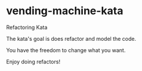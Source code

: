 # vending-machine-kata
Refactoring Kata

The kata's goal is does refactor and model the code.
 
You have the freedom to change what you want.

Enjoy doing refactors!
